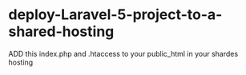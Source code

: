 # deploy-Laravel-5-project-to-a-shared-hosting
ADD this index.php and .htaccess to your public_html in your shardes hosting
